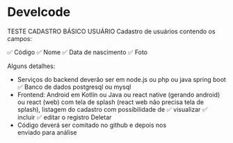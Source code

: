 # Develcode

TESTE CADASTRO BÁSICO USUÁRIO
Cadastro de usuários contendo os campos:

✅ Código
✅ Nome
✅ Data de nascimento
✅ Foto

Alguns detalhes:
- Serviços do backend deverão ser em node.js ou php ou java spring boot
✅ Banco de dados postgresql ou mysql
- Frontend: Android em Kotlin ou Java ou react native (gerando android) ou react (web) com tela de splash (react web não precisa tela de splash), listagem do cadastro com possibilidade de 
✅ visualizar
✅ incluir
✅ editar o registro
Deletar
- Código deverá ser comitado no github e depois nos enviado para análise